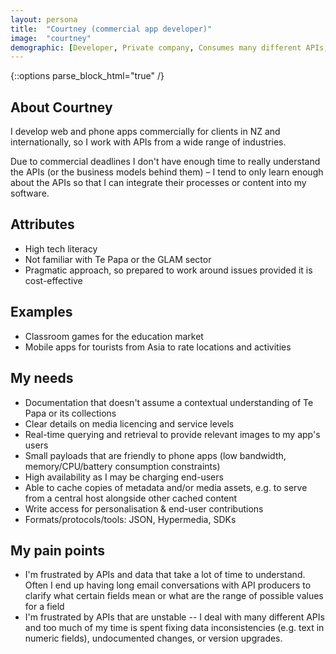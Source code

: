 ```yaml
---
layout: persona
title:  "Courtney (commercial app developer)"
image:  "courtney"
demographic: [Developer, Private company, Consumes many different APIs, Real-time access]
---
```


{::options parse_block_html="true" /}
<div class="col">

## About Courtney

I develop web and phone apps commercially for clients in NZ and internationally, so I work with APIs from a wide range of industries.  

Due to commercial deadlines I don't have enough time to really understand the APIs (or the business models behind them) &ndash; I tend to only learn enough about the APIs so that I can integrate their processes or content into my software.

## Attributes

* High tech literacy
* Not familiar with Te Papa or the GLAM sector
* Pragmatic approach, so prepared to work around issues provided it is cost-effective

</div>
<div class="col">

## Examples

* Classroom games for the education market
* Mobile apps for tourists from Asia to rate locations and activities

</div>
<div class="col">

## My needs

* Documentation that doesn't assume a contextual understanding of Te Papa or its collections
* Clear details on media licencing and service levels
* Real-time querying and retrieval to provide relevant images to my app's users
* Small payloads that are friendly to phone apps (low bandwidth, memory/CPU/battery consumption constraints)
* High availability as I may be charging end-users
* Able to cache copies of metadata and/or media assets, e.g. to serve from a central host alongside other cached content 
* Write access for personalisation & end-user contributions
* Formats/protocols/tools: JSON, Hypermedia, SDKs

## My pain points

* I'm frustrated by APIs and data that take a lot of time to understand.  Often I end up having long email conversations with API producers to clarify what certain fields mean or what are the range of possible values for a field
* I'm frustrated by APIs that are unstable -- I deal with many different APIs and too much of my time is spent fixing data inconsistencies (e.g. text in numeric fields), undocumented changes, or version upgrades.

</div>
